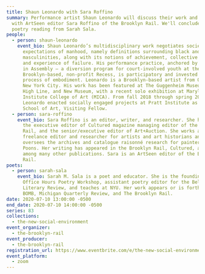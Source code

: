 ```yaml
---
title: Shaun Leonardo with Sara Roffino
summary: Performance artist Shaun Leonardo will discuss their work and process
  with ArtSeen editor Sara Roffino of the Brooklyn Rail. We'll conclude with a
  poetry reading from Sarah Sala.
people:
  - person: shaun-leonardo
    event_bio: Shaun Leonardo’s multidisciplinary work negotiates societal
      expectations of manhood, namely definitions surrounding black and brown
      masculinities, along with its notions of achievement, collective identity,
      and experience of failure. His performance practice, anchored by his work
      in Assembly – a diversion program for court-involved youth at the
      Brooklyn-based, non-profit Recess, is participatory and invested in a
      process of embodiment. Leonardo is a Brooklyn-based artist from Queens,
      New York City. His work has been featured at The Guggenheim Museum, the
      High Line, and New Museum, with a recent solo exhibition at Maryland
      Institute College of Art (MICA). From fall 2018 through spring 2020,
      Leonardo enacted socially engaged projects at Pratt Institute as the
      School of Art, Visiting Fellow.
  - person: sara-roffino
    event_bio: Sara Roffino is an editor, writer, and researcher. She has worked as
      the executive editor of Cultured magazine managing editor of the Brooklyn
      Rail, and the senior/executive editor of Art+Auction. She works as a
      freelance editor and researcher for artists and art historians and
      oversees the archives and catalogue raisonné research for painter Larry
      Poons. Her writing has appeared in the Brooklyn Rail, Cultured, and Bomb,
      among many other publications. Sara is an ArtSeen editor of the Brooklyn
      Rail.
poets:
  - person: sarah-sala
    event_bio: Sarah M. Sala is a poet and educator. She is the founding director of
      Office Hours Poetry Workshop, assistant poetry editor for the Bellevue
      Literary Review, and teaches at NYU. Her work appears or is forthcoming in
      BOMB, Michigan Quarterly Review, and The Brooklyn Rail.
date: 2020-07-10 13:00:00 -0500
end_date: 2020-07-10 14:00:00 -0500
series: 83
collections:
  - the-new-social-environment
event_organizer:
  - the-brooklyn-rail
event_producer:
  - the-brooklyn-rail
registration_url: https://www.eventbrite.com/e/the-new-social-environment-83-shaun-leonardo-tickets-112121839440
event_platform:
  - zoom
---
```

